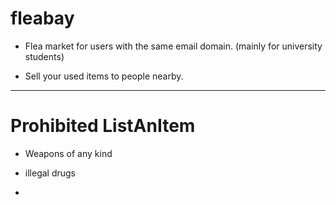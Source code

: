 # fleabay

- Flea market for users with the same email domain. (mainly for university students)

- Sell your used items to people nearby.

---

# Prohibited ListAnItem

- Weapons of any kind

- illegal drugs

-
